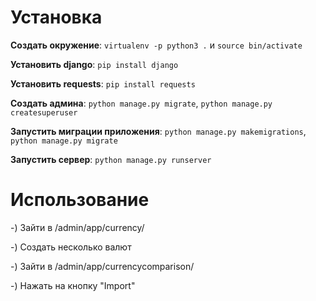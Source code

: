 # Установка

**Создать окружение**:
`virtualenv -p python3 .` и `source bin/activate`

**Установить django**:
`pip install django`

**Установить requests**:
`pip install requests`

**Создать админа**:
`python manage.py migrate`, `python manage.py createsuperuser`

**Запустить миграции приложения**:
`python manage.py makemigrations`, `python manage.py migrate`

**Запустить сервер**:
`python manage.py runserver`

# Использование

-) Зайти в /admin/app/currency/

-) Создать несколько валют

-) Зайти в /admin/app/currencycomparison/

-) Нажать на кнопку "Import"